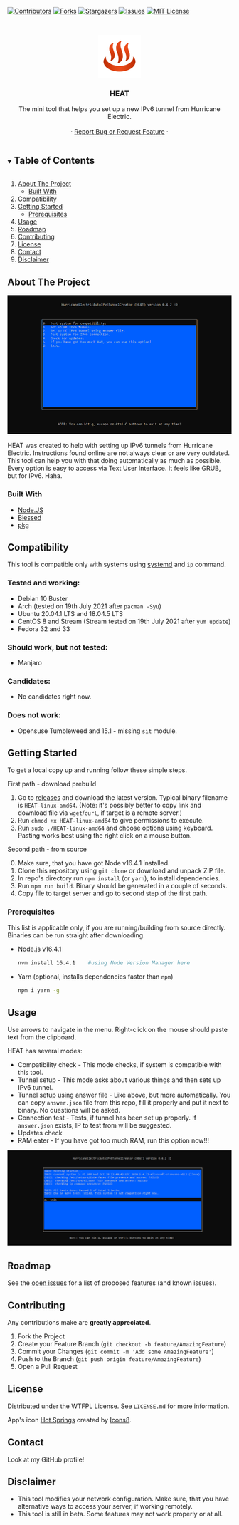 <!--
*** Using https://github.com/othneildrew/Best-README-Template as a template.
-->

[![Contributors][contributors-shield]][contributors-url]
[![Forks][forks-shield]][forks-url]
[![Stargazers][stars-shield]][stars-url]
[![Issues][issues-shield]][issues-url]
[![MIT License][license-shield]][license-url]



<!-- PROJECT LOGO -->
<br />
<p align="center">
  <a href="https://github.com/MrBoombastic/HurricaneElectricAutoIPv6TunnelCreator">
    <img src="./data/icon.png" alt="Logo" width="96" height="96">
  </a>

<h3 align="center">HEAT</h3>

  <p align="center">
    The mini tool that helps you set up a new IPv6 tunnel from Hurricane Electric.
    <br />
    <a href="https://github.com/MrBoombastic/HurricaneElectricAutoIPv6TunnelCreator"></a>
    <br />
    ·
    <a href="https://github.com/MrBoombastic/HurricaneElectricAutoIPv6TunnelCreator/issues">Report Bug or Request Feature</a>
    ·
</p>



<!-- TABLE OF CONTENTS -->
<details open="open">
  <summary><h2 style="display: inline-block">Table of Contents</h2></summary>
  <ol>
    <li>
      <a href="#about-the-project">About The Project</a>
      <ul>
        <li><a href="#built-with">Built With</a></li>
      </ul>
    </li>
<li><a href="#compatibility">Compatibility</a></li>
    <li>
      <a href="#getting-started">Getting Started</a>
      <ul>
        <li><a href="#prerequisites">Prerequisites</a></li>
      </ul>
    </li>
    <li><a href="#usage">Usage</a></li>
    <li><a href="#roadmap">Roadmap</a></li>
    <li><a href="#contributing">Contributing</a></li>
    <li><a href="#license">License</a></li>
    <li><a href="#contact">Contact</a></li>
    <li><a href="#disclaimer">Disclaimer</a></li>
  </ol>
</details>



<!-- ABOUT THE PROJECT -->

## About The Project

![Screenshot](./data/screen.png)

HEAT was created to help with setting up IPv6 tunnels from Hurricane Electric. Instructions found online are not always
clear or are very outdated. This tool can help you with that doing automatically as much as possible. Every option is
easy to access via Text User Interface. It feels like GRUB, but for IPv6. Haha.

### Built With

* [Node.JS](https://nodejs.org/en/)
* [Blessed](https://github.com/chjj/blessed)
* [pkg](https://github.com/vercel/pkg)

## Compatibility

This tool is compatible only with systems using [systemd](https://en.wikipedia.org/wiki/Systemd#Adoption) and `ip`
command.

### Tested and working:

- Debian 10 Buster
- Arch (tested on 19th July 2021 after `pacman -Syu`)
- Ubuntu 20.04.1 LTS and 18.04.5 LTS
- CentOS 8 and Stream (Stream tested on 19th July 2021 after `yum update`)
- Fedora 32 and 33

### Should work, but not tested:

- Manjaro

### Candidates:

- No candidates right now.

### Does not work:

- Opensuse Tumbleweed and 15.1 - missing `sit` module.

## Getting Started

To get a local copy up and running follow these simple steps.

First path - download prebuild

1. Go to [releases](https://github.com/MrBoombastic/HurricaneElectricAutoIPv6TunnelCreator/releases) and download the
   latest version. Typical binary filename is `HEAT-linux-amd64`.
   (Note: it's possibly better to copy link and download file via `wget`/`curl`, if target is a remote server.)
2. Run `chmod +x HEAT-linux-amd64` to give permissions to execute.
3. Run `sudo ./HEAT-linux-amd64` and choose options using keyboard. Pasting works best using the right click on a mouse
   button.

Second path - from source

0. Make sure, that you have got Node v16.4.1 installed.
1. Clone this repository using `git clone` or download and unpack ZIP file.
2. In repo's directory run `npm install` (or `yarn`), to install dependencies.
3. Run `npm run build`. Binary should be generated in a couple of seconds.
4. Copy file to target server and go to second step of the first path.

### Prerequisites

This list is applicable only, if you are running/building from source directly. Binaries can be run straight after
downloading.

* Node.js v16.4.1
  ```sh
  nvm install 16.4.1    #using Node Version Manager here
  ```
* Yarn (optional, installs dependencies faster than `npm`)
   ```sh
   npm i yarn -g
   ```

## Usage

Use arrows to navigate in the menu. Right-click on the mouse should paste text from the clipboard.

HEAT has several modes:

- Compatibility check - This mode checks, if system is compatible with this tool.
- Tunnel setup - This mode asks about various things and then sets up IPv6 tunnel.
- Tunnel setup using answer file - Like above, but more automatically. You can copy `answer.json` file from this repo,
  fill it properly and put it next to binary. No questions will be asked.
- Connection test - Tests, if tunnel has been set up properly. If `answer.json` exists, IP to test from will be
  suggested.
- Updates check
- RAM eater - If you have got too much RAM, run this option now!!!

![Screenshot](./data/screen2.png)

## Roadmap

See the [open issues](https://github.com/MrBoombastic/HurricaneElectricAutoIPv6TunnelCreator/issues) for a list of
proposed features (and known issues).

## Contributing

Any contributions make are **greatly appreciated**.

1. Fork the Project
2. Create your Feature Branch (`git checkout -b feature/AmazingFeature`)
3. Commit your Changes (`git commit -m 'Add some AmazingFeature'`)
4. Push to the Branch (`git push origin feature/AmazingFeature`)
5. Open a Pull Request

## License

Distributed under the WTFPL License. See `LICENSE.md` for more information.

App's icon <a target="_blank" href="https://icons8.com/icon/pvsTkfYCFuf7/hot-springs">Hot Springs</a> created
by <a target="_blank" href="https://icons8.com">Icons8</a>.

## Contact

Look at my GitHub profile!

## Disclaimer

* This tool modifies your network configuration. Make sure, that you have alternative ways to access your server, if
  working remotely.
* This tool is still in beta. Some features may not work properly or at all.

[contributors-shield]: https://img.shields.io/github/contributors/MrBoombastic/HurricaneElectricAutoIPv6TunnelCreator.svg?style=for-the-badge

[contributors-url]: https://github.com/MrBoombastic/HurricaneElectricAutoIPv6TunnelCreator/graphs/contributors

[forks-shield]: https://img.shields.io/github/forks/MrBoombastic/HurricaneElectricAutoIPv6TunnelCreator.svg?style=for-the-badge

[forks-url]: https://github.com/MrBoombastic/HurricaneElectricAutoIPv6TunnelCreator/network/members

[stars-shield]: https://img.shields.io/github/stars/MrBoombastic/HurricaneElectricAutoIPv6TunnelCreator.svg?style=for-the-badge

[stars-url]: https://github.com/MrBoombastic/HurricaneElectricAutoIPv6TunnelCreator/stargazers

[issues-shield]: https://img.shields.io/github/issues/MrBoombastic/HurricaneElectricAutoIPv6TunnelCreator.svg?style=for-the-badge

[issues-url]: https://github.com/MrBoombastic/HurricaneElectricAutoIPv6TunnelCreator/issues

[license-shield]: https://img.shields.io/github/license/MrBoombastic/HurricaneElectricAutoIPv6TunnelCreator.svg?style=for-the-badge

[license-url]: https://github.com/MrBoombastic/HurricaneElectricAutoIPv6TunnelCreator/blob/master/LICENSE.md
